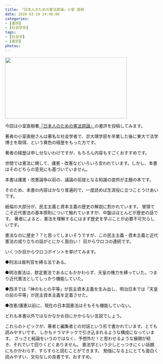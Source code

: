 ```yaml
---
title: 『日本人のための憲法原論』小室 直樹
date: 2020-03-19 14:48:06
categories:
- [書評]
- [社会学系]
tags:
- [社会学]
- [書評]
photos:
---
```

<meta property="og:image" content="{% post_path kenpougenron %}/kenpougenron.jpg">

<a class="fancybox" href="https://www.amazon.co.jp/dp/4797671459/ref=cm_sw_em_r_mt_dp_U_UA1ZEbEZ6CWQ5" target="_blank">
<img src="{% post_path kenpougenron %}/kenpougenron.jpg" width="400px"  height="200px" align="center">
</a>

今回は小室直樹著[『日本人のための憲法原論』]( https://www.amazon.co.jp/dp/4797671459/ref=cm_sw_em_r_mt_dp_U_UA1ZEbEZ6CWQ5)の書評を投稿してみます。

著者の小室直樹さんは著名な社会学者で、京大理学部を卒業した後に東大で法学博士を取得、という異色の経歴をもった方です。

著者の経歴は申し分ないわけですが、もちろん内容もすごくおすすめです。

<!-- more -->

世間では憲法に関して、護憲・改憲などいろいろ言われています。しかし、本書はそのどちらの意見にも基づいていません。

本書は護憲・改憲論争以前の、議論の前提となる知識の提供が主題の本です。

そのため、本書の内容はかなり普遍的で、一度読めば生涯役に立つことうけあいです。

紙幅の大部分が、民主主義と資本主義の歴史の解説に割かれています。
冒頭でこそ近代憲法の基本原則について触れていますが、中盤はほとんどが歴史の話です。
著者によると、憲法を理解するにはまず歴史を学ぶことが必要不可欠らしいです。

憲法なのに歴史？？と思ってしまいそうですが、この民主主義・資本主義と近代憲法の成り立ちの話がとにかく面白い！
目からウロコの連続です。

いくつか目からウロコポイントを挙げてみます。

●刑法は裁判官を縛る法である。

●明治憲法は、欽定憲法であるにもかかわらず、天皇の権力を縛っていた。つまり近代憲法としてしっかり機能していた。

●西洋では「神のもとの平等」が民主資本主義を生み出し、明治日本では「天皇の前の平等」が民主資本主義を定着させた。

●改憲/護憲以前に、現在の日本国憲法はそもそも機能していない。

どれも本書以外ではなかなかお目にかからない言説でしょう。

これらのトピックが、著者と編集者との対話という形で書かれています。とても読みやすいです。
しかもドラマチックで引き込まれるような構成になっています。
さっさと結論をいうのではなく、予想外だ！と思わせるような展開が続き、それでいて回りくどくありません。
憲法学という少しとっつきにくい話題にもかかわらず、すらすらと読むことができます。
勉強になる上にとても面白く読みやすい、文句なしの良書です。おすすめ。
